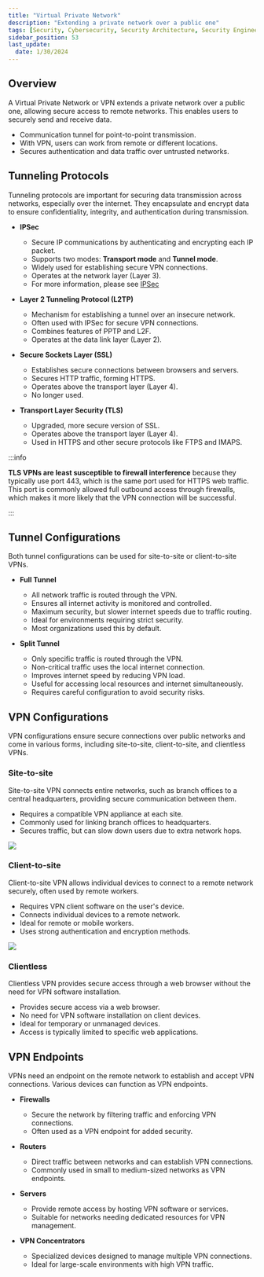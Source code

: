 ```yaml
---
title: "Virtual Private Network"
description: "Extending a private network over a public one"
tags: [Security, Cybersecurity, Security Architecture, Security Engineering]
sidebar_position: 53
last_update:
  date: 1/30/2024
---
```



## Overview

A Virtual Private Network or VPN extends a private network over a public one, allowing secure access to remote networks. This enables users to securely send and receive data.

- Communication tunnel for point-to-point transmission.
- With VPN, users can work from remote or different locations.
- Secures authentication and data traffic over untrusted networks.

## Tunneling Protocols 

Tunneling protocols are important for securing data transmission across networks, especially over the internet. They encapsulate and encrypt data to ensure confidentiality, integrity, and authentication during transmission.

- **IPSec**

  - Secure IP communications by authenticating and encrypting each IP packet.
  - Supports two modes: **Transport mode** and **Tunnel mode**.
  - Widely used for establishing secure VPN connections.
  - Operates at the network layer (Layer 3).
  - For more information, please see [IPSec](/docs/007-Cybersecurity/024-Infrastructure-and-Network/054-TLS-and-IPSec.md)

- **Layer 2 Tunneling Protocol (L2TP)**

  - Mechanism for establishing a tunnel over an insecure network.
  - Often used with IPSec for secure VPN connections.
  - Combines features of PPTP and L2F.
  - Operates at the data link layer (Layer 2).

- **Secure Sockets Layer (SSL)**

  - Establishes secure connections between browsers and servers.
  - Secures HTTP traffic, forming HTTPS.
  - Operates above the transport layer (Layer 4).
  - No longer used.

- **Transport Layer Security (TLS)**

  - Upgraded, more secure version of SSL.
  - Operates above the transport layer (Layer 4).
  - Used in HTTPS and other secure protocols like FTPS and IMAPS.


:::info 

**TLS VPNs are least susceptible to firewall interference** because they typically use port 443, which is the same port used for HTTPS web traffic. This port is commonly allowed full outbound access through firewalls, which makes it more likely that the VPN connection will be successful.

:::


## Tunnel Configurations

Both tunnel configurations can be used for site-to-site or client-to-site VPNs.

- **Full Tunnel**

  - All network traffic is routed through the VPN.
  - Ensures all internet activity is monitored and controlled.
  - Maximum security, but slower internet speeds due to traffic routing.
  - Ideal for environments requiring strict security.
  - Most organizations used this by default.

- **Split Tunnel**

  - Only specific traffic is routed through the VPN.
  - Non-critical traffic uses the local internet connection.
  - Improves internet speed by reducing VPN load.
  - Useful for accessing local resources and internet simultaneously.
  - Requires careful configuration to avoid security risks.

## VPN Configurations

VPN configurations ensure secure connections over public networks and come in various forms, including site-to-site, client-to-site, and clientless VPNs. 

### Site-to-site

Site-to-site VPN connects entire networks, such as branch offices to a central headquarters, providing secure communication between them.

- Requires a compatible VPN appliance at each site.
- Commonly used for linking branch offices to headquarters.
- Secures traffic, but can slow down users due to extra network hops.

<div class="img-center">

![](/img/docs/azure-vnet-s2s-vpn-with-border.png)

</div>

### Client-to-site

Client-to-site VPN allows individual devices to connect to a remote network securely, often used by remote workers.

- Requires VPN client software on the user's device.
- Connects individual devices to a remote network.
- Ideal for remote or mobile workers.
- Uses strong authentication and encryption methods.

<div class="img-center">

![](/img/docs/azure-vnet-p2s-vpn-with-border.png)

</div>

### Clientless

Clientless VPN provides secure access through a web browser without the need for VPN software installation.

- Provides secure access via a web browser.
- No need for VPN software installation on client devices.
- Ideal for temporary or unmanaged devices.
- Access is typically limited to specific web applications.


## VPN Endpoints

VPNs need an endpoint on the remote network to establish and accept VPN connections. Various devices can function as VPN endpoints.

- **Firewalls**

  - Secure the network by filtering traffic and enforcing VPN connections.
  - Often used as a VPN endpoint for added security.

- **Routers**

  - Direct traffic between networks and can establish VPN connections.
  - Commonly used in small to medium-sized networks as VPN endpoints.

- **Servers**

  - Provide remote access by hosting VPN software or services.
  - Suitable for networks needing dedicated resources for VPN management.

- **VPN Concentrators**

  - Specialized devices designed to manage multiple VPN connections.
  - Ideal for large-scale environments with high VPN traffic.